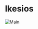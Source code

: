 # Ikesios
![Main](https://user-images.githubusercontent.com/51244823/159198552-2d3884dd-bcf4-45db-9cd3-e70c1652f109.png)
